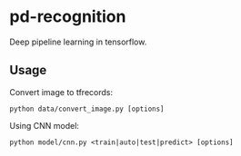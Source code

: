 pd-recognition
====

Deep pipeline learning in tensorflow.

Usage
----

Convert image to tfrecords:

    python data/convert_image.py [options]

Using CNN model:

    python model/cnn.py <train|auto|test|predict> [options]
